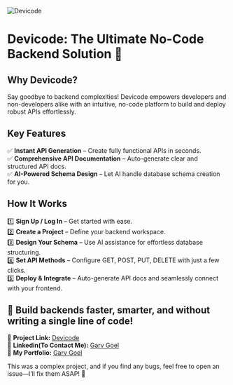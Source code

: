 ![Devicode](https://garv-goel.vercel.app/Images/Devicode.jpg)

# Devicode: The Ultimate No-Code Backend Solution 🚀

## Why Devicode?
Say goodbye to backend complexities! Devicode empowers developers and non-developers alike with an intuitive, no-code platform to build and deploy robust APIs effortlessly.

## Key Features
✅ **Instant API Generation** – Create fully functional APIs in seconds.  
✅ **Comprehensive API Documentation** – Auto-generate clear and structured API docs.  
✅ **AI-Powered Schema Design** – Let AI handle database schema creation for you.  

## How It Works
1️⃣ **Sign Up / Log In** – Get started with ease.  
2️⃣ **Create a Project** – Define your backend workspace.  
3️⃣ **Design Your Schema** – Use AI assistance for effortless database structuring.  
4️⃣ **Set API Methods** – Configure GET, POST, PUT, DELETE with just a few clicks.  
5️⃣ **Deploy & Integrate** – Auto-generate API docs and seamlessly connect with your frontend.  

## 🚀 Build backends faster, smarter, and without writing a single line of code!

🔗 **Project Link:** [Devicode](https://devicode.vercel.app/)  
🔗 **Linkedin(To Contact Me):** [Garv Goel](https://www.linkedin.com/in/garvgoel2908/)  
🔗 **My Portfolio:** [Garv Goel](https://garv-goel.vercel.app/)  

This was a complex project, and if you find any bugs, feel free to open an issue—I’ll fix them ASAP! 🚀

